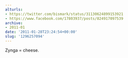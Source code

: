 ```yaml
---
alturls:
- https://twitter.com/bismark/status/31130624899153921
- https://www.facebook.com/17803937/posts/824917097539
archive:
- 2011-01
date: '2011-01-28T23:24:54+00:00'
slug: '1296257094'
---
```


Zynga = cheese.

